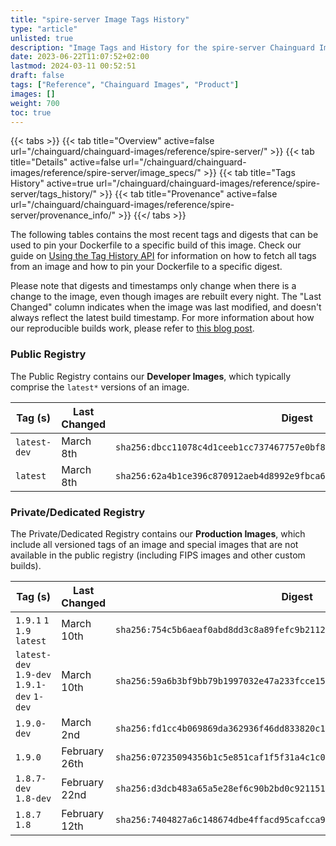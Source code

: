 ```yaml
---
title: "spire-server Image Tags History"
type: "article"
unlisted: true
description: "Image Tags and History for the spire-server Chainguard Image"
date: 2023-06-22T11:07:52+02:00
lastmod: 2024-03-11 00:52:51
draft: false
tags: ["Reference", "Chainguard Images", "Product"]
images: []
weight: 700
toc: true
---
```


{{< tabs >}}
{{< tab title="Overview" active=false url="/chainguard/chainguard-images/reference/spire-server/" >}}
{{< tab title="Details" active=false url="/chainguard/chainguard-images/reference/spire-server/image_specs/" >}}
{{< tab title="Tags History" active=true url="/chainguard/chainguard-images/reference/spire-server/tags_history/" >}}
{{< tab title="Provenance" active=false url="/chainguard/chainguard-images/reference/spire-server/provenance_info/" >}}
{{</ tabs >}}

The following tables contains the most recent tags and digests that can be used to pin your Dockerfile to a specific build of this image. Check our guide on [Using the Tag History API](/chainguard/chainguard-images/using-the-tag-history-api/) for information on how to fetch all tags from an image and how to pin your Dockerfile to a specific digest.

Please note that digests and timestamps only change when there is a change to the image, even though images are rebuilt every night. The "Last Changed" column indicates when the image was last modified, and doesn't always reflect the latest build timestamp. For more information about how our reproducible builds work, please refer to [this blog post](https://www.chainguard.dev/unchained/reproducing-chainguards-reproducible-image-builds).

### Public Registry
The Public Registry contains our **Developer Images**, which typically comprise the `latest*` versions of an image.

| Tag (s)       | Last Changed | Digest                                                                    |
|---------------|--------------|---------------------------------------------------------------------------|
|  `latest-dev` | March 8th    | `sha256:dbcc11078c4d1ceeb1cc737467757e0bf8781389ed9e4f602740480655985dc7` |
|  `latest`     | March 8th    | `sha256:62a4b1ce396c870912aeb4d8992e9fbca6f4530fd26827f97be6d293a8e86c98` |


### Private/Dedicated Registry
The Private/Dedicated Registry contains our **Production Images**, which include all versioned tags of an image and special images that are not available in the public registry (including FIPS images and other custom builds).

| Tag (s)                                     | Last Changed  | Digest                                                                    |
|---------------------------------------------|---------------|---------------------------------------------------------------------------|
|  `1.9.1` `1` `1.9` `latest`                 | March 10th    | `sha256:754c5b6aeaf0abd8dd3c8a89fefc9b2112bd064c53c3cdfcc01df0166c5ff486` |
|  `latest-dev` `1.9-dev` `1.9.1-dev` `1-dev` | March 10th    | `sha256:59a6b3bf9bb79b1997032e47a233fcce15c0c4c19ef1fb39de17f4e196b4507d` |
|  `1.9.0-dev`                                | March 2nd     | `sha256:fd1cc4b069869da362936f46dd833820c1ede7e14693710ecca3ab8d5cb6fb51` |
|  `1.9.0`                                    | February 26th | `sha256:07235094356b1c5e851caf1f5f31a4c1c042c22863329193ccec65ac5b760751` |
|  `1.8.7-dev` `1.8-dev`                      | February 22nd | `sha256:d3dcb483a65a5e28ef6c90b2bd0c921151285f33969ed40cfaaac951e3b5599b` |
|  `1.8.7` `1.8`                              | February 12th | `sha256:7404827a6c148674dbe4ffacd95cafcca97c3c4c83becad743eec6ef4268513f` |


